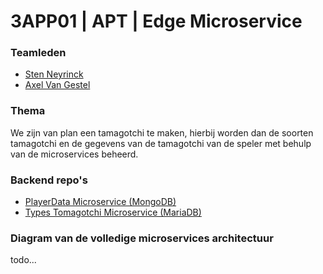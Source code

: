 # 3APP01 | APT | Edge Microservice

### Teamleden
* [Sten Neyrinck](https://github.com/stenneyrinck)
* [Axel Van Gestel](https://github.com/A-Van-Gestel)


### Thema
We zijn van plan een tamagotchi te maken, hierbij worden dan de soorten tamagotchi en de gegevens van de tamagotchi van de speler met behulp van de microservices beheerd.

### Backend repo's
* [PlayerData Microservice (MongoDB)](https://github.com/A-Van-Gestel/3APP01-APT-Back_PlayerData_Microservice)
* [Types Tomagotchi Microservice (MariaDB)](https://github.com/stenneyrinck/3APP01-APT-Back_TypesTomagotchi_Microservice)

### Diagram van de volledige microservices architectuur
todo...